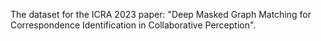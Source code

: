 The dataset for the ICRA 2023 paper: "Deep Masked Graph Matching for Correspondence Identification in Collaborative Perception".

